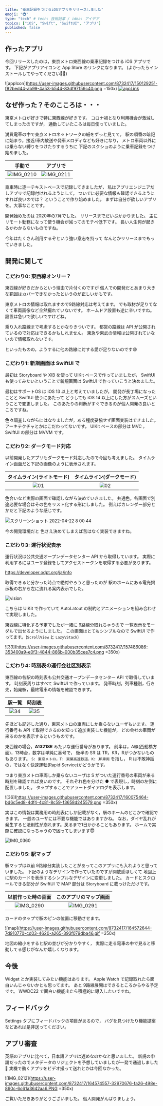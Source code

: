 ```yaml
---
title: "乗車記録をつけるiOSアプリをリリースしました"
emoji: "🚇"
type: "tech" # tech: 技術記事 / idea: アイデア
topics: ["iOS", "Swift", "SwiftUI", "アプリ"]
published: false
---
```


## 作ったアプリ

今回リリースしたのは，東京メトロ東西線の乗車記録をつける iOS アプリです。
下記がアプリアイコンと App Store のリンクになります。
(よかったらインストールしてやってください🙇‍♂️)

![appIcon](https://user-images.githubusercontent.com/8732417/150129251-f82bed44-ab99-4a53-b544-83df97159c40.png =150x)
[![appLink](https://tools.applemediaservices.com/api/badges/download-on-the-app-store/black/ja-jp?size=250x83&amp;releaseDate=1627603200&h=67f860c8a4424c97a47065fb78d09e10)](https://apps.apple.com/jp/app/memories-%E4%B9%97%E8%BB%8A%E8%A8%98%E9%8C%B2%E3%82%A2%E3%83%97%E3%83%AA/id1616337665)

## なぜ作った？そのこころは・・・

東京メトロが好きで特に東西線が好きです。
コロナ禍となり利用機会が激減してしまったのですが，
通勤していたころは毎日使っていました。

満員電車の中で東京メトロネットワークの紙をずっと見てて，
駅の順番の暗記に始まり，接近/車内放送や発車メロディなども好きになり，
メトロ車両以外には乗らない縛りをつけたりするうちに
下記のスクショのように乗車記録をつけ始めました。

|手動で|アプリで|
| ---- | ---- |
|![IMG_0210](https://user-images.githubusercontent.com/8732417/164568180-b201815b-fa8f-45c5-b106-47a4ac205ce3.PNG)|![IMG_0211](https://user-images.githubusercontent.com/8732417/164568165-59ad4dae-f005-4e5c-b7c9-dd097a733f05.PNG)|

乗車時に逐一テキストベースで記録してきましたが，
私はアプリエンジニアだしアプリで記録付けれるようにして，
ついでに必要な情報も確認できるようにすれば良いのでは？
ということで作り始めました。
まずは自分が欲しいアプリを。大事なことです。

開発始めたのは 2020年の7月でした。
リリースまでだいぶかかりました。
主にリモート勤務になって使う機会が減ってのモチベ低下です。
長い人生何が起きるかわからないものですね。

今年はたくさん利用するぞという強い意志を持って
なんとかリリースまでもっていきました。

## 開発に関して

### こだわり0: 東西線オンリー？

東西線が好きだからという理由で片付くのですが
個人での開発だとあまり大きな範囲はカバーできなかったというのが正しいかもです。

東京メトロの情報は取れますので9路線対応は考えてます。
でも取材が足りてなくて車両画像など全然撮れていないです。
ホームドア設置も逆に辛いですね。設置は急いで欲しいですけどね。

乗り入れ路線まで考慮するとかなりきついです。
都営の路線は API が公開されているので対応はできるかもしれません。
東急や東武の情報は公開されていないので情報取れないです。

といったものの，ようするに他の路線に対する愛が足りないのです😅

### こだわり1: 新規画面は SwiftUI で

最初は Storyboard や XIB を使って UIKit ベースで作っていましたが，
SwiftUI も使ってみたいということで新規画面は SwiftUI で作っていこうと決めました。

最初はサポートOS は iOS 13 以上と考えていましたが，
開発が長丁場になったことと SwiftUI 使うにあたって
どうしても iOS 14 以上にした方がスムーズということで変更しました。
このあたりの判断がすぐできるのが個人開発の良いところですね。

色々調査しながらにはなりましたが，ある程度妥協せず画面実装はできました。
アーキテクチャとかはこだわってないです。
UIKit ベースの部分は MVC ，SwiftUI の部分は MVVM です。

### こだわり2: ダークモード対応

以前開発したアプリもダークモード対応したので今回も考えました。
タイムライン画面だと下記の画像のように表示されます。

|タイムライン(ライトモード)|タイムライン(ダークモード)|
|:--:|:--:|
|![01](https://user-images.githubusercontent.com/8732417/157488971-98adeaae-e1f1-4896-bcc3-5a63f2c80d50.png)|![02](https://user-images.githubusercontent.com/8732417/157488997-ed085e70-db51-4522-937d-4ea8caea512e.png)|

色合いなど実際の画面で確認しながら決めていきました。
共通色，各画面で別途必要な場合はその色をリスト化する形にしました。
例えばカレンダー部分とかだと下記のような感じです。

![スクリーンショット 2022-04-22 8 00 44](https://user-images.githubusercontent.com/8732417/164566699-d070b085-c8c3-48b8-989d-9738b94a3c59.png)

今の開発環境だと
色さえ決めてしまえば苦はなく実装できますね。

### こだわり3: 運行状況表示

運行状況は公共交通オープンデータセンター API から取得しています。
実際に利用するにはユーザ登録をしてアクセストークンを取得する必要があります。

https://developer.odpt.org/ja/info

取得できると分かった時点で絶対やろうと思ったのが
駅のホームにある電光掲示板の右から左に流れる案内表示でした。

![vision](https://user-images.githubusercontent.com/8732417/164569392-012e0c4d-1915-4cb9-94af-9dcecef86f99.gif)

こちらは UIKit で作っていて AutoLatout の制約とアニメーションを組み合わせて実現しました。

東西線に特化する予定でしたが一緒に 9路線分取れちゃうので
一覧表示をモーダルで出せるようにしました。
この画面はとてもシンプルなので SwiftUI で作ってます。(`ScrollView` と `LazyVStack`)

![33](https://user-images.githubusercontent.com/8732417/157486086-353400a9-e0f3-4844-866b-000b35cee7c4.png =350x)

### こだわり4: 時刻表の運行会社区別表示

東西線の各駅の時刻表も公共交通オープンデータセンター API で取得しています。
時刻表周りはすべて SwiftUI で作っています。
発車時刻，列車種別，行き先，始発駅，最終電車の情報を確認できます。

|駅一覧|時刻表|
|:--:|:--:|
|![34](https://user-images.githubusercontent.com/8732417/160075451-5152929a-adf6-43cd-a2c7-311b56689681.png)|![35](https://user-images.githubusercontent.com/8732417/160075456-f89f4e79-7617-44cb-bd89-12c5e8eb0a54.png)|

先ほども記述した通り，東京メトロの車両にしか乗らないユーザもいます。
運行番号も API で取得できるのを知って追加実装した機能が，
どの会社の車両が来るのかを表示するというものです。

東西線の場合，**A1321SR** みたいな運行番号があります。
前半は，A線(西船橋方面)，13時台，数字は単純に番号で，
後半の SR は TR，KR，Rがつかないものもあります。
`S: 東京メトロ，T: 東葉高速鉄道，K: JR車両` を指し，
R は不敗神話の，ではなく快速運転(Rapid Service)かどうかです。

つまり東京メトロ車両しか乗らないユーザは
S がついた運行番号の車両が来る時刻を確認すれば良いのです。
それぞれ色を分けた ● で表現し，時刻の左側に配置しました。
タップすることでアラートダイアログを表示します。

![36](https://user-images.githubusercontent.com/8732417/160075464-bd6c5ed8-4df4-4c81-8c59-f3658d245579.png =350x)

実はこの情報は業務用の時刻表にしか記載がなく，駅のホームのどこかで確認できます。
一般のユーザには不要な機能ではありますかね。
なお，ダイヤ乱れが発生すると法則性が崩れます。戻るまで1日かかることもあります。
ホームで実際に確認になっちゃうので困ってしまいます😇

![IMG_0360](https://user-images.githubusercontent.com/8732417/164570502-18f1f392-d77d-48d8-a5ee-97b1df052292.JPG)

### こだわり5: 駅マップ

駅マップは以前 9路線分実装したことがあってこのアプリにも入れようと思っていました。
下記のようなデザインで作っていたのですが開放感ほしくて
地図上に駅のカードを表示するシンプルなデザインに変更しました。
カードとスクロールできる部分が SwiftUI で MAP 部分は Storyboard に載っけただけです。

|以前作った時の画面|このアプリのマップ画面|
|:--:|:--:|
|![IMG_0290](https://user-images.githubusercontent.com/8732417/164571484-95028c87-9d10-425e-a4fb-3898c8471628.PNG)|![IMG_0291](https://user-images.githubusercontent.com/8732417/164571471-899196b0-ed02-4750-89e1-4efcf1e2df15.PNG)|

カードのタップで駅のピンの位置に移動させます。

![map](https://user-images.githubusercontent.com/8732417/164572644-7d910770-cd03-4620-a265-393f079dba46.gif =350x)

地図の縮小をすると駅の並びが分かりやすく，
実際に走る電車の中で見ると移動してる感じがなんか嬉しくなります。

## 今後

Widget とか実装してみたい機能はあります。
Apple Watch で記録取れたら面白いんじゃないかとも思ってます。
あと 9路線展開はできるところからやる予定です。
WWDC22 で面白い機能出たら積極的に導入したいですね。

## フィードバック

Settings タブにフィードバックの項目があるので，
バグを見つけたり機能提案などあれば是非送ってください。

## アプリ審査

英語のアプリに比べて，日本語アプリは遅めなのかなと思いました。
新規の申請だったのでメタデータのリジェクトを予想していましたが一発で通過しました🎉
実機で動くアプリをビデオ撮って送れとかは今回なかった。

![IMG_0212](https://user-images.githubusercontent.com/8732417/164574557-32970676-fa26-498e-890c-6c61a3642aa6.PNG =350x)


ご覧いただきありがとうございました。
個人開発がんばりましょう。
